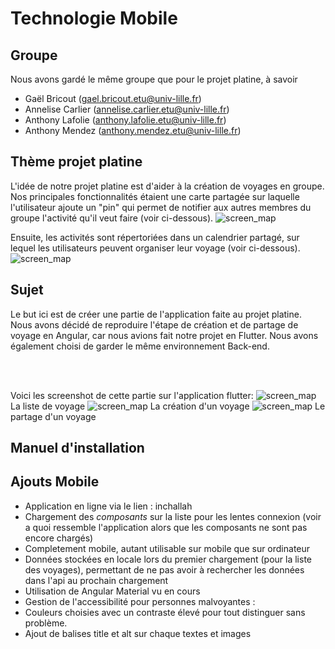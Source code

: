 Technologie Mobile
===

Groupe
---

Nous avons gardé le même groupe que pour le projet platine, à savoir
* Gaël Bricout (gael.bricout.etu@univ-lille.fr)
* Annelise Carlier (annelise.carlier.etu@univ-lille.fr)
* Anthony Lafolie (anthony.lafolie.etu@univ-lille.fr)
* Anthony Mendez (anthony.mendez.etu@univ-lille.fr)

Thème projet platine
---
L'idée de notre projet platine est d'aider à la création de voyages en groupe. Nos principales fonctionnalités étaient une carte partagée sur laquelle l'utilisateur ajoute un "pin" qui permet de notifier aux autres membres du groupe l'activité qu'il veut faire (voir ci-dessous).
![screen_map](src/assets/img/screen2.jpg)

Ensuite, les activités sont répertoriées dans un calendrier partagé, sur lequel les utilisateurs peuvent organiser leur voyage (voir ci-dessous).
![screen_map](src/assets/img/screen1.jpg)

Sujet
---

Le but ici est de créer une partie de l'application faite au projet platine. <br>
Nous avons décidé de reproduire l'étape de création et de partage de voyage en Angular, car nous avions fait notre projet en Flutter. Nous avons également choisi de garder le même environnement Back-end.

<br><br>

Voici les screenshot de cette partie sur l'application flutter:
![screen_map](src/assets/img/screen_list.jpg)
La liste de voyage
![screen_map](src/assets/img/screen_create.jpg)
La création d'un voyage
![screen_map](src/assets/img/screen_share.jpg)
Le partage d'un voyage

Manuel d'installation
---


Ajouts Mobile
---

* Application en ligne via le lien : inchallah
* Chargement des *composants* sur la liste pour les lentes connexion (voir a quoi ressemble l'application alors que les composants ne sont pas encore chargés)
* Completement mobile, autant utilisable sur mobile que sur ordinateur
* Données stockées en locale lors du premier chargement (pour la liste des voyages), permettant de ne pas avoir à rechercher les données dans l'api au prochain chargement
* Utilisation de Angular Material vu en cours
* Gestion de l'accessibilité pour personnes malvoyantes :
 * Couleurs choisies avec un contraste élevé pour tout distinguer sans problème.
 * Ajout de balises title et alt sur chaque textes et images
